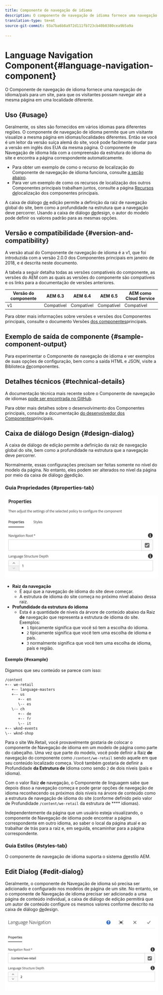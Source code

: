 ```yaml
---
title: Componente de navegação de idioma
description: O componente de navegação de idioma fornece uma navegação de idioma/país para um site, para que os visitantes possam navegar até a mesma página em uma localidade diferente.
translation-type: tm+mt
source-git-commit: 93a7ba6b8a972d111fb723cb40b0380cea9b5a9a

---
```



# Language Navigation Component{#language-navigation-component}

O Componente de navegação de idioma fornece uma navegação de idioma/país para um site, para que os visitantes possam navegar até a mesma página em uma localidade diferente.

## Uso {#usage}

Geralmente, os sites são fornecidos em vários idiomas para diferentes regiões. O componente de navegação de idioma permite que um visitante visualize a mesma página em idiomas/localidades diferentes. Então se você é um leitor da versão suíça alemã do site, você pode facilmente mudar para a versão em inglês dos EUA da mesma página. O componente de Navegação de idioma lida com a compreensão da estrutura do idioma do site e encontra a página correspondente automaticamente.

* Para obter um exemplo de como o recurso de localização do Componente de navegação de idioma funciona, consulte [a seção abaixo](#example).
* Para ver um exemplo de como os recursos de localização dos outros Componentes principais trabalham juntos, consulte a página [Recursos de](/help/get-started/localization.md)localização dos componentes principais.

A caixa de diálogo [de](#edit-dialog) edição permite a definição da raiz de navegação global do site, bem como a profundidade na estrutura que a navegação deve percorrer. Usando a caixa de diálogo [de](#design-dialog)design, o autor do modelo pode definir os valores padrão para as mesmas opções.

## Versão e compatibilidade {#version-and-compatibility}

A versão atual do Componente de navegação de idioma é a v1, que foi introduzida com a versão 2.0.0 dos Componentes principais em janeiro de 2018, e é descrita neste documento.

A tabela a seguir detalha todas as versões compatíveis do componente, as versões do AEM com as quais as versões do componente são compatíveis e os links para a documentação de versões anteriores.

| Versão do componente | AEM 6.3 | AEM 6.4 | AEM 6.5 | AEM como Cloud Service |
|--- |--- |--- |--- |---|
| v1 | Compatível | Compatível | Compatível | Compatível |

Para obter mais informações sobre versões e versões dos Componentes principais, consulte o documento Versões [dos componentes](/help/versions.md)principais.

## Exemplo de saída de componente {#sample-component-output}

Para experimentar o Componente de navegação de idioma e ver exemplos de suas opções de configuração, bem como a saída HTML e JSON, visite a Biblioteca [de](https://adobe.com/go/aem_cmp_library_langnav)componentes.

## Detalhes técnicos {#technical-details}

A documentação técnica mais recente sobre o Componente de navegação de idiomas [pode ser encontrada no GitHub](https://adobe.com/go/aem_cmp_tech_langnav_v1).

Para obter mais detalhes sobre o desenvolvimento dos Componentes principais, consulte a documentação [do desenvolvedor dos Componentes](/help/developing/overview.md)principais.

## Caixa de diálogo Design {#design-dialog}

A caixa de diálogo de edição permite a definição da raiz de navegação global do site, bem como a profundidade na estrutura que a navegação deve percorrer.

Normalmente, essas configurações precisam ser feitas somente no nível do modelo da página. No entanto, eles podem ser alterados no nível da página por meio da caixa de diálogo [de](#edit-dialog)edição.

### Guia Propriedades {#properties-tab}

![](/help/assets/screen_shot_2018-01-12at133642.png)

* **Raiz da navegação**
   * É aqui que a navegação de idioma do site deve começar.
   * A estrutura de idioma do site começa no próximo nível abaixo dessa raiz.
* **Profundidade da estrutura do idioma**
   * Esta é a quantidade de níveis da árvore de conteúdo abaixo da Raiz **de** navegação que representa a estrutura de idioma do site. Exemplos:
      * `1` tipicamente significa que você só tem a escolha do idioma.
      * `2` tipicamente significa que você tem uma escolha de idioma e país.
      * `3` normalmente significa que você tem uma escolha de idioma, país e região.

#### Exemplo {#example}

Digamos que seu conteúdo se parece com isso:

```
/content
+-- we-retail
   +-- language-masters
   +-- us
      +-- en
      \-- es
   \-- ch
      +-- de
      +-- fr
      \-- it
+-- wknd-events
\-- wknd-shop
```

Para o site We.Retail, você provavelmente gostaria de colocar o componente de Navegação de idioma em um modelo de página como parte do cabeçalho. Uma vez que parte do modelo, você pode definir a Raiz **de** navegação do componente como `/content/we-retail` sendo aquele em que seu conteúdo localizado começa. Você também gostaria de definir a Profundidade **da Estrutura de** Idioma como sendo `2` de dois níveis (país e idioma).

Com o valor Raiz **de** navegação, o Componente de linguagem sabe que depois disso a navegação começa e pode gerar opções de navegação de idioma reconhecendo os próximos dois níveis na árvore de conteúdo como a estrutura de navegação de idioma do site (conforme definido pelo valor de Profundidade `/content/we-retail` da estrutura de **** idiomas).

Independentemente da página que um usuário esteja visualizando, o componente de Navegação de idioma pode encontrar a página correspondente em outro idioma, ao saber o local da página atual e ao trabalhar de trás para a raiz e, em seguida, encaminhar para a página correspondente.

### Guia Estilos {#styles-tab}

O componente de navegação de idioma suporta o sistema [de](/help/get-started/authoring.md#component-styling)estilo AEM.

## Edit Dialog {#edit-dialog}

Geralmente, o componente de Navegação de idioma só precisa ser adicionado e configurado nos modelos de página de um site. No entanto, se o componente de Navegação de idioma precisar ser adicionado a uma página de conteúdo individual, a caixa de diálogo de edição permitirá que um autor de conteúdo configure os mesmos valores conforme descrito na caixa de diálogo [de](#design-dialog)design.

![](/help/assets/screen_shot_2018-01-12at133353.png)
